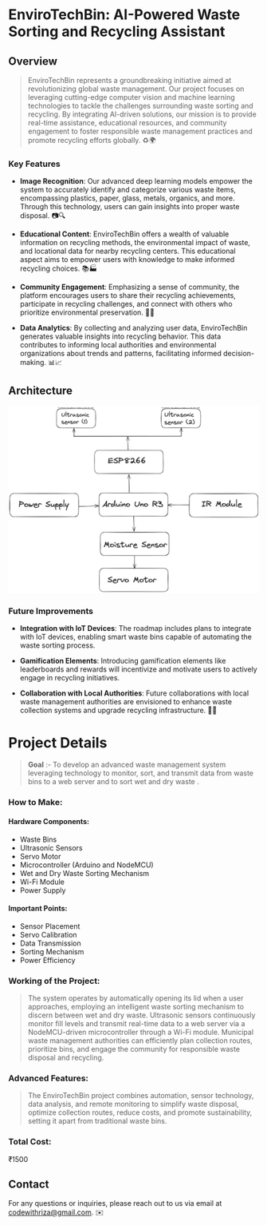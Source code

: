 # EnviroTechBin: AI-Powered Waste Sorting and Recycling Assistant

## Overview

>EnviroTechBin represents a groundbreaking initiative aimed at revolutionizing global waste management. Our project focuses on leveraging cutting-edge computer vision and machine learning technologies to tackle the challenges surrounding waste sorting and recycling. By integrating AI-driven solutions, our mission is to provide real-time assistance, educational resources, and community engagement to foster responsible waste management practices and promote recycling efforts globally. ♻️🌍

### Key Features

- **Image Recognition**: Our advanced deep learning models empower the system to accurately identify and categorize various waste items, encompassing plastics, paper, glass, metals, organics, and more. Through this technology, users can gain insights into proper waste disposal. 📷🔍

- **Educational Content**: EnviroTechBin offers a wealth of valuable information on recycling methods, the environmental impact of waste, and locational data for nearby recycling centers. This educational aspect aims to empower users with knowledge to make informed recycling choices. 📚🏭

- **Community Engagement**: Emphasizing a sense of community, the platform encourages users to share their recycling achievements, participate in recycling challenges, and connect with others who prioritize environmental preservation. 🤝🌳

- **Data Analytics**: By collecting and analyzing user data, EnviroTechBin generates valuable insights into recycling behavior. This data contributes to informing local authorities and environmental organizations about trends and patterns, facilitating informed decision-making. 📊📈

## Architecture

![Architecture Diagram](architecture.png)

### Future Improvements

- **Integration with IoT Devices**: The roadmap includes plans to integrate with IoT devices, enabling smart waste bins capable of automating the waste sorting process.
  
- **Gamification Elements**: Introducing gamification elements like leaderboards and rewards will incentivize and motivate users to actively engage in recycling initiatives.

- **Collaboration with Local Authorities**: Future collaborations with local waste management authorities are envisioned to enhance waste collection systems and upgrade recycling infrastructure. 🌟🤖







# Project Details

> **Goal** :- To develop an advanced waste management system leveraging technology to monitor, sort, and transmit data from waste bins to a web server and to sort wet and dry waste .

### How to Make:

#### Hardware Components:
- Waste Bins
- Ultrasonic Sensors
- Servo Motor
- Microcontroller (Arduino and NodeMCU)
- Wet and Dry Waste Sorting Mechanism
- Wi-Fi Module
- Power Supply

#### Important Points:
- Sensor Placement
- Servo Calibration
- Data Transmission
- Sorting Mechanism
- Power Efficiency

### Working of the Project:

>The system operates by automatically opening its lid when a user approaches, employing an intelligent waste sorting mechanism to discern between wet and dry waste. Ultrasonic sensors continuously monitor fill levels and transmit real-time data to a web server via a NodeMCU-driven microcontroller through a Wi-Fi module. Municipal waste management authorities can efficiently plan collection routes, prioritize bins, and engage the community for responsible waste disposal and recycling.

### Advanced Features:

>The EnviroTechBin project combines automation, sensor technology, data analysis, and remote monitoring to simplify waste disposal, optimize collection routes, reduce costs, and promote sustainability, setting it apart from traditional waste bins.

### Total Cost:

₹1500

## Contact

For any questions or inquiries, please reach out to us via email at codewithriza@gmail.com. ✉️
